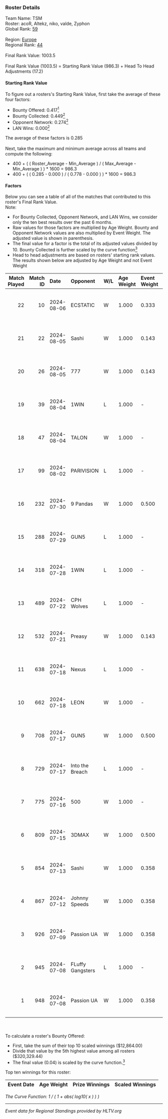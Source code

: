 ### Roster Details<br />
Team Name: TSM<br />
Roster: acoR, Altekz, niko, valde, Zyphon<br />
Global Rank: [59](../standings_global.md)<br />
<br />
Region: [Europe]( ../standings_europe.md)<br />
Regional Rank: [44]( ../standings_europe.md)<br />
<br />
Final Rank Value:  1003.5<br />
<br />
Final Rank Value (1003.5) = Starting Rank Value (986.3) + Head To Head Adjustments (17.2)<br />

#### Starting Rank Value<br />
To figure out a rosters's Starting Rank Value, first take the average of these four factors:<br />
- Bounty Offered: 0.417[<sup>1</sup>](#table2)
- Bounty Collected: 0.449[<sup>2</sup>](#table1)
- Opponent Network: 0.274[<sup>2</sup>](#table1)
- LAN Wins: 0.000[<sup>2</sup>](#table1)

The average of these factors is 0.285<br />
<br />
Next, take the maximum and minimum average across all teams and compute the following:<br />
- 400 + ( ( Roster_Average - Min_Average ) / ( Max_Average - Min_Average ) ) * 1600 = 986.3
- 400 + ( ( 0.285 - 0.000 ) / ( 0.778 - 0.000 ) ) * 1600 = 986.3


#### Factors<br />
Below you can see a table of all of the matches that contributed to this roster's Final Rank Value.<br />
Note:<br />

- For Bounty Collected, Opponent Network, and LAN Wins, we consider only the ten best results over the past 6 months.
- Raw values for those factors are multiplied by Age Weight. Bounty and Opponent Network values are also multiplied by Event Weight. The adjusted value is shown in parenthesis.
- The final value for a factor is the total of its adjusted values divided by 10. Bounty Collected is further scaled by the curve function[<sup>3</sup>](#curveFunction)
- Head to head adjustments are based on rosters' starting rank values. The results shown below are adjusted by Age Weight and not Event Weight
<span id="table1"></span><br />


| Match Played | Match ID | Date       | Opponent         | W/L | Age Weight | Event Weight | Bounty Collected | Opponent Network | LAN Wins  | H2H Adj. | Roster                            |
| -: | -: | :- | :- | :- | :- | :- | :- | :- | :- | -: | :- |
|           22 |       10 | 2024-08-06 | ECSTATIC         | W   | 1.000      | 0.333        | -                | 0.077 (0.026)    | 0 (0.000) |     2.93 | acoR, Altekz, niko, valde, Zyphon |
|           21 |       22 | 2024-08-05 | Sashi            | W   | 1.000      | 0.143        | 0.184 (0.026)    | 0.958 (0.137)    | 0 (0.000) |    23.10 | acoR, Altekz, niko, valde, Zyphon |
|           20 |       26 | 2024-08-05 | 777              | W   | 1.000      | 0.143        | 0.015 (0.002)    | -                | 0 (0.000) |     4.74 | acoR, Altekz, niko, valde, Zyphon |
|           19 |       39 | 2024-08-04 | 1WIN             | L   | 1.000      | -            | -                | -                | -         |   -14.45 | acoR, Altekz, niko, valde, Zyphon |
|           18 |       47 | 2024-08-04 | TALON            | W   | 1.000      | -            | -                | -                | 0 (0.000) |     1.13 | acoR, Altekz, niko, valde, Zyphon |
|           17 |       99 | 2024-08-02 | PARIVISION       | L   | 1.000      | -            | -                | -                | -         |   -10.43 | acoR, Altekz, niko, valde, Zyphon |
|           16 |      232 | 2024-07-30 | 9 Pandas         | W   | 1.000      | 0.500        | 0.081 (0.040)    | 0.700 (0.350)    | 0 (0.000) |    18.98 | acoR, Altekz, niko, valde, Zyphon |
|           15 |      288 | 2024-07-29 | GUN5             | L   | 1.000      | -            | -                | -                | -         |   -20.50 | acoR, Altekz, niko, valde, Zyphon |
|           14 |      318 | 2024-07-28 | 1WIN             | L   | 1.000      | -            | -                | -                | -         |   -15.78 | acoR, Altekz, niko, valde, Zyphon |
|           13 |      489 | 2024-07-22 | CPH Wolves       | L   | 1.000      | -            | -                | -                | -         |   -22.88 | acoR, Altekz, niko, valde, Zyphon |
|           12 |      532 | 2024-07-21 | Preasy           | W   | 1.000      | 0.143        | 0.008 (0.001)    | 0.216 (0.031)    | 0 (0.000) |     6.38 | acoR, Altekz, niko, valde, Zyphon |
|           11 |      638 | 2024-07-18 | Nexus            | L   | 1.000      | -            | -                | -                | -         |   -26.22 | acoR, Altekz, niko, valde, Zyphon |
|           10 |      662 | 2024-07-18 | LEON             | W   | 1.000      | -            | -                | -                | 0 (0.000) |     3.25 | acoR, Altekz, niko, valde, Zyphon |
|            9 |      708 | 2024-07-17 | GUN5             | W   | 1.000      | 0.500        | 0.072 (0.036)    | 0.550 (0.275)    | 0 (0.000) |    11.10 | acoR, Altekz, niko, valde, Zyphon |
|            8 |      729 | 2024-07-17 | Into the Breach  | L   | 1.000      | -            | -                | -                | -         |   -28.55 | acoR, Altekz, niko, valde, Zyphon |
|            7 |      775 | 2024-07-16 | 500              | W   | 1.000      | -            | -                | -                | 0 (0.000) |     0.74 | acoR, Altekz, niko, valde, Zyphon |
|            6 |      809 | 2024-07-15 | 3DMAX            | W   | 1.000      | 0.500        | 0.510 (0.255)    | 1.000 (0.500)    | 0 (0.000) |    26.87 | acoR, Altekz, niko, valde, Zyphon |
|            5 |      854 | 2024-07-13 | Sashi            | W   | 1.000      | 0.358        | 0.184 (0.066)    | 0.958 (0.343)    | -         |    22.29 | acoR, Altekz, niko, valde, Zyphon |
|            4 |      867 | 2024-07-12 | Johnny Speeds    | W   | 1.000      | 0.358        | 0.122 (0.044)    | 1.000 (0.358)    | -         |    24.84 | acoR, Altekz, niko, valde, Zyphon |
|            3 |      926 | 2024-07-09 | Passion UA       | W   | 1.000      | 0.358        | 0.173 (0.062)    | 1.000 (0.358)    | -         |    18.65 | acoR, Altekz, niko, valde, Zyphon |
|            2 |      945 | 2024-07-08 | FLuffy Gangsters | L   | 1.000      | -            | -                | -                | -         |   -27.57 | acoR, Altekz, niko, valde, Zyphon |
|            1 |      948 | 2024-07-08 | Passion UA       | W   | 1.000      | 0.358        | 0.173 (0.062)    | 1.000 (0.358)    | -         |    18.57 | acoR, Altekz, niko, valde, Zyphon |

<br />
<span id="table2"></span><br />
To calculate a roster's Bounty Offered:<br />

- First, take the sum of their top 10 scaled winnings ($12,864.00)
- Divide that value by the 5th highest value among all rosters ($320,329.44)
- The final value (0.04) is scaled by the curve function.[<sup>3</sup>](#curveFunction)

Top ten winnings for this roster:<br />

| Event Date | Age Weight | Prize Winnings | Scaled Winnings |
| :- | -: | :- | :- |


<span id="curveFunction"></span>_The Curve Function: 1 / ( 1 + abs( log10( x ) ) )_<br />

---
_Event data for Regional Standings provided by HLTV.org_<br />
